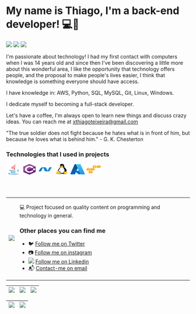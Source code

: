 # My name is Thiago, I'm a back-end developer! 💻📱
   
   
<p>
   
   <div> 
  <a href="https://instagram.com/xthiagoteixeira" target="_blank"><img src="https://img.shields.io/badge/-Instagram-%23E4405F?style=for-the-badge&logo=instagram&logoColor=white" target="_blank"></a>
  <a href="https://www.linkedin.com/in/thiagosilvateixeira" target="_blank"><img src="https://img.shields.io/badge/-LinkedIn-%230077B5?style=for-the-badge&logo=linkedin&logoColor=white" target="_blank"></a> 
  <a href="https://twitter.com/xthiagoteixeira" target="_blank"><img src="https://img.shields.io/badge/Twitter-1DA1F2?style=for-the-badge&logo=twitter&logoColor=white" target="_blank"></a> 
   </div>

   <p>
   
   <div> 
I'm passionate about technology! I had my first contact with computers when I was 14 years old and since then I've been discovering a little more about this wonderful area, I like the opportunity that technology offers people, and the proposal to make people's lives easier, I think that knowledge is something everyone should have access.

I have knowledge in: AWS, Python, SQL, MySQL, Git, Linux, Windows.

I dedicate myself to becoming a full-stack developer.

Let's have a coffee, I'm always open to learn new things and discuss crazy ideas. You can reach me at xthiagoteixeira@gmail.com

"The true soldier does not fight because he hates what is in front of him, but because he loves what is behind him." - G. K. Chesterton
   </div>
   
   <p>
   
<h3>Technologies that I used in projects</h3>
   <div style="display: inline_block">
     <img align="center" alt="thiago-Java" height="30" width="40" src="https://github.com/devicons/devicon/blob/master/icons/java/java-original.svg">
     <img align="center" alt="thiago-Csharp" height="30" width="40" src="https://github.com/devicons/devicon/blob/master/icons/csharp/csharp-original.svg">
     <img align="center" alt="thiago-DotNet" height="30" width="40" src="https://github.com/devicons/devicon/blob/master/icons/dot-net/dot-net-original.svg">
     <img align="center" alt="thiago-Linux" height="30" width="40" src="https://github.com/devicons/devicon/blob/master/icons/linux/linux-original.svg">
     <img align="center" alt="thiago-Azure" height="30" width="40" src="https://github.com/devicons/devicon/blob/master/icons/azure/azure-original.svg">
     <img align="center" alt="thiago-AWS" height="30" width="40" src="https://github.com/devicons/devicon/blob/master/icons/amazonwebservices/amazonwebservices-original.svg">
   </div> 
   
<br><br>   
   
<table border="0" cellspacing="0" cellpadding="0">
  <tr>
    <td style="border: 0";>
      <img width="400" src="https://i.imgur.com/bXxIgrd.png" />
    </td>
    <td style="border: 0";>
      <p>
        💻 Project focused on quality content on programming and technology in general.
      </p>
      <h3>Other places you can find me</h3>
      <ul>
        <li>
          🐦 <a href="https://twitter.com/xthiagoteixeira">Follow me on Twitter</a>
        </li>
        <li>
          📷 <a href="https://www.instagram.com/xthiagoteixeira/">Follow me on instagram</a>
        </li>
        <li>
           <img width="15" src="https://user-images.githubusercontent.com/62726137/215216240-9487fbb0-34b9-4a5b-a713-5768fe0a2e2a.png" />
          <a href="https://www.linkedin.com/in/thiagosilvateixeira">Follow me on Linkedin</a>   
        </li>
        <li>
          📬 <a href=mailto:xthiagoteixeira@gmail.com>Contact-me on email</a>
        </li>
      </ul>
    </td>
  </tr>
</table>



| ![](http://github-profile-summary-cards.vercel.app/api/cards/stats?username=xthiagoteixeira&theme=nord_dark) | ![](http://github-profile-summary-cards.vercel.app/api/cards/repos-per-language?username=xthiagoteixeira&hide=Html&theme=nord_dark) | ![](http://github-profile-summary-cards.vercel.app/api/cards/most-commit-language?username=xthiagoteixeira&theme=nord_dark) |
| :-: | :-: | :-: |

| ![](http://github-profile-summary-cards.vercel.app/api/cards/profile-details?username=xthiagoteixeira&theme=nord_dark) | ![](https://github-readme-streak-stats.herokuapp.com/?user=arthurspk&hide_border=true&date_format=M%20j%5B%2C%20Y%5D&background=2D3742&stroke=2D3742&ring=6bbbca&fire=6bbbca&currStreakNum=fff&sideNums=6bbbca&currStreakLabel=6bbbca&sideLabels=fff&dates=fff) |
| :-: | :-: |
